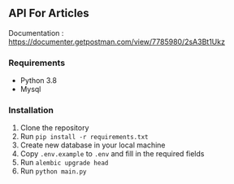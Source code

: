 ## API For Articles
Documentation : https://documenter.getpostman.com/view/7785980/2sA3Bt1Ukz

### Requirements
- Python 3.8
- Mysql

### Installation
1. Clone the repository
2. Run `pip install -r requirements.txt`
3. Create new database in your local machine
4. Copy `.env.example` to `.env` and fill in the required fields
5. Run `alembic upgrade head`
6. Run `python main.py`
